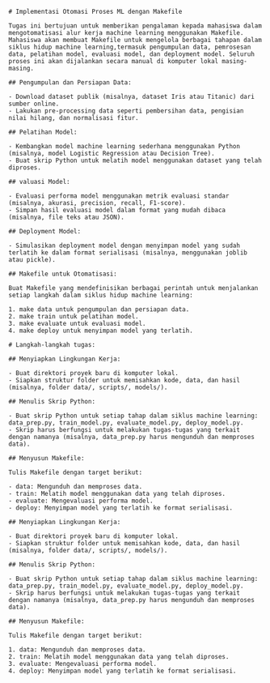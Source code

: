     # Implementasi Otomasi Proses ML dengan Makefile

    Tugas ini bertujuan untuk memberikan pengalaman kepada mahasiswa dalam mengotomatisasi alur kerja machine learning menggunakan Makefile. Mahasiswa akan membuat Makefile untuk mengelola berbagai tahapan dalam siklus hidup machine learning,termasuk pengumpulan data, pemrosesan data, pelatihan model, evaluasi model, dan deployment model. Seluruh proses ini akan dijalankan secara manual di komputer lokal masing-masing.

    ## Pengumpulan dan Persiapan Data:

    - Download dataset publik (misalnya, dataset Iris atau Titanic) dari sumber online.
    - Lakukan pre-processing data seperti pembersihan data, pengisian nilai hilang, dan normalisasi fitur.

    ## Pelatihan Model:

    - Kembangkan model machine learning sederhana menggunakan Python (misalnya, model Logistic Regression atau Decision Tree).
    - Buat skrip Python untuk melatih model menggunakan dataset yang telah diproses.

    ## valuasi Model:

    - Evaluasi performa model menggunakan metrik evaluasi standar (misalnya, akurasi, precision, recall, F1-score).
    - Simpan hasil evaluasi model dalam format yang mudah dibaca (misalnya, file teks atau JSON).

    ## Deployment Model:

    - Simulasikan deployment model dengan menyimpan model yang sudah terlatih ke dalam format serialisasi (misalnya, menggunakan joblib atau pickle).

    ## Makefile untuk Otomatisasi:

    Buat Makefile yang mendefinisikan berbagai perintah untuk menjalankan setiap langkah dalam siklus hidup machine learning:

    1. make data untuk pengumpulan dan persiapan data.
    2. make train untuk pelatihan model.
    3. make evaluate untuk evaluasi model.
    4. make deploy untuk menyimpan model yang terlatih.

    # Langkah-langkah tugas:

    ## Menyiapkan Lingkungan Kerja:

    - Buat direktori proyek baru di komputer lokal.
    - Siapkan struktur folder untuk memisahkan kode, data, dan hasil (misalnya, folder data/, scripts/, models/).

    ## Menulis Skrip Python:

    - Buat skrip Python untuk setiap tahap dalam siklus machine learning: data_prep.py, train_model.py, evaluate_model.py, deploy_model.py.
    - Skrip harus berfungsi untuk melakukan tugas-tugas yang terkait dengan namanya (misalnya, data_prep.py harus mengunduh dan memproses data).

    ## Menyusun Makefile:

    Tulis Makefile dengan target berikut:

    - data: Mengunduh dan memproses data.
    - train: Melatih model menggunakan data yang telah diproses.
    - evaluate: Mengevaluasi performa model.
    - deploy: Menyimpan model yang terlatih ke format serialisasi.

    ## Menyiapkan Lingkungan Kerja:

    - Buat direktori proyek baru di komputer lokal.
    - Siapkan struktur folder untuk memisahkan kode, data, dan hasil (misalnya, folder data/, scripts/, models/).

    ## Menulis Skrip Python:

    - Buat skrip Python untuk setiap tahap dalam siklus machine learning: data_prep.py, train_model.py, evaluate_model.py, deploy_model.py.
    - Skrip harus berfungsi untuk melakukan tugas-tugas yang terkait dengan namanya (misalnya, data_prep.py harus mengunduh dan memproses data).

    ## Menyusun Makefile:

    Tulis Makefile dengan target berikut:

    1. data: Mengunduh dan memproses data.
    2. train: Melatih model menggunakan data yang telah diproses.
    3. evaluate: Mengevaluasi performa model.
    4. deploy: Menyimpan model yang terlatih ke format serialisasi.
